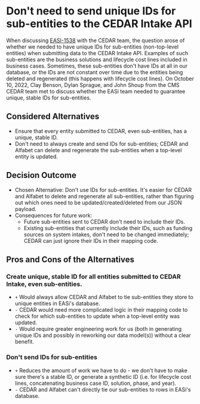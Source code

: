# Don't need to send unique IDs for sub-entities to the CEDAR Intake API

When discussing [EASI-1538](https://jiraent.cms.gov/browse/EASI-1538) with the CEDAR team, the question arose of whether we needed to have unique IDs for sub-entities (non-top-level entities) when submitting data to the CEDAR Intake API. Examples of such sub-entities are the business solutions and lifecycle cost lines included in business cases. Sometimes, these sub-entities don't have IDs at all in our database, or the IDs are not constant over time due to the entities being deleted and regenerated (this happens with lifecycle cost lines). On October 10, 2022, Clay Benson, Dylan Sprague, and John Shoup from the CMS CEDAR team met to discuss whether the EASi team needed to guarantee unique, stable IDs for sub-entities.

## Considered Alternatives

* Ensure that every entity submitted to CEDAR, even sub-entities, has a unique, stable ID.
* Don't need to always create and send IDs for sub-entities; CEDAR and Alfabet can delete and regenerate the sub-entities when a top-level entity is updated.

## Decision Outcome

* Chosen Alternative: Don't use IDs for sub-entities. It's easier for CEDAR and Alfabet to delete and regenerate all sub-entities, rather than figuring out which ones need to be updated/created/deleted from our JSON payload.
* Consequences for future work:
  * Future sub-entities sent to CEDAR don't need to include their IDs.
  * Existing sub-entities that currently include their IDs, such as funding sources on system intakes, don't need to be changed immediately; CEDAR can just ignore their IDs in their mapping code.

## Pros and Cons of the Alternatives

### Create unique, stable ID for all entities submitted to CEDAR Intake, even sub-entities.

* `+` Would always allow CEDAR and Alfabet to tie sub-entities they store to unique entities in EASi's database.
* `-` CEDAR would need more complicated logic in their mapping code to check for which sub-entities to update when a top-level entity was updated.
* `-` Would require greater engineering work for us (both in generating unique IDs and possibly in reworking our data model(s)) without a clear benefit.

### Don't send IDs for sub-entities
* `+` Reduces the amount of work we have to do - we don't have to make sure there's a stable ID, or generate a synthetic ID (i.e. for lifecycle cost lines, concatenating business case ID, solution, phase, and year).
* `-` CEDAR and Alfabet can't directly tie our sub-entities to rows in EASi's database. 
